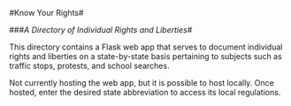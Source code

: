 #Know Your Rights#

###*A Directory of Individual Rights and Liberties*#

This directory contains a Flask web app that serves to document individual rights and liberties on a state-by-state basis pertaining to subjects such as traffic stops, protests, and school searches.

Not currently hosting the web app, but it is possible to host locally. Once hosted, enter the desired state abbreviation to access its local regulations.